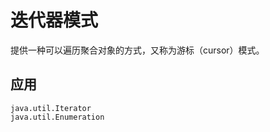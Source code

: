 # 迭代器模式

提供一种可以遍历聚合对象的方式，又称为游标（cursor）模式。

## 应用

```
java.util.Iterator
java.util.Enumeration
```

